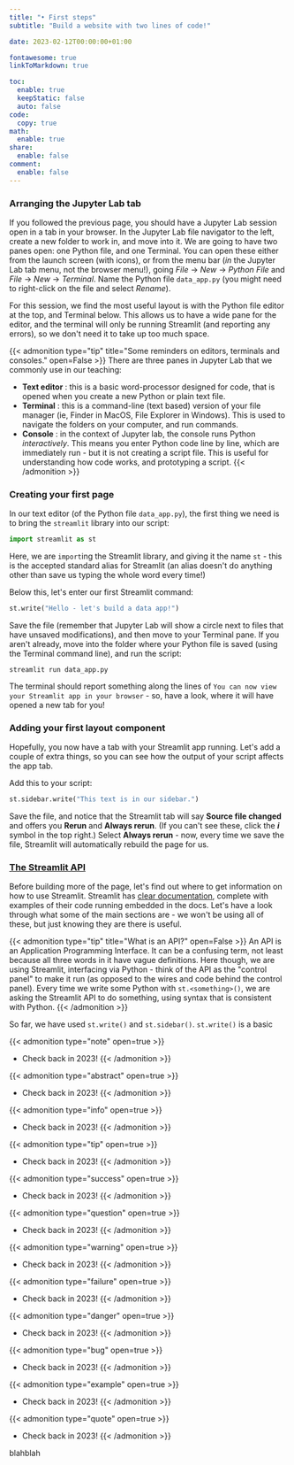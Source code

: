 ```yaml
---
title: "• First steps"
subtitle: "Build a website with two lines of code!"

date: 2023-02-12T00:00:00+01:00

fontawesome: true
linkToMarkdown: true

toc:
  enable: true
  keepStatic: false
  auto: false
code:
  copy: true
math:
  enable: true
share:
  enable: false
comment:
  enable: false
---
```


### Arranging the Jupyter Lab tab
If you followed the previous page, you should have a Jupyter Lab session open in a tab in your browser. In the Jupyter Lab file navigator to the left, create a new folder to work in, and move into it. We are going to have two panes open: one Python file, and one Terminal. You can open these either from the launch screen (with icons), or from the menu bar (*in* the Jupyter Lab tab menu, not the browser menu!), going *File* → *New* → *Python File* and *File* → *New* → *Terminal*. Name the Python file `data_app.py` (you might need to right-click on the file and select *Rename*).

For this session, we find the most useful layout is with the Python file editor at the top, and Terminal below. This allows us to have a wide pane for the editor, and the terminal will only be running Streamlit (and reporting any errors), so we don't need it to take up too much space.

{{< admonition type="tip" title="Some reminders on editors, terminals and consoles."  open=False >}}
There are three panes in Jupyter Lab that we commonly use in our teaching:
- **Text editor** : this is a basic word-processor designed for code, that is opened when you create a new Python or plain text file.
- **Terminal** : this is a command-line (text based) version of your file manager (ie, Finder in MacOS, File Explorer in Windows). This is used to navigate the folders on your computer, and run commands.
- **Console** : in the context of Jupyter lab, the console runs Python *interactively*. This means you enter Python code line by line, which are immediately run - but it is not creating a script file. This is useful for understanding how code works, and prototyping a script.
{{< /admonition >}}

### Creating your first page
In our text editor (of the Python file `data_app.py`), the first thing we need is to bring the `streamlit` library into our script:

```Python
import streamlit as st
```

Here, we are `import`ing the Streamlit library, and giving it the name `st` - this is the accepted standard alias for Streamlit (an alias doesn't do anything other than save us typing the whole word every time!)

Below this, let's enter our first Streamlit command:

```Python
st.write("Hello - let's build a data app!")
```

Save the file (remember that Jupyter Lab will show a circle next to files that have unsaved modifications), and then move to your Terminal pane. If you aren't already, move into the folder where your Python file is saved (using the Terminal command line), and run the script:

```Shell
streamlit run data_app.py
```

The terminal should report something along the lines of `You can now view your Streamlit app in your browser` - so, have a look, where it will have opened a new tab for you!

### Adding your first layout component
Hopefully, you now have a tab with your Streamlit app running. Let's add a couple of extra things, so you can see how the output of your script affects the app tab.

Add this to your script:

```Python
st.sidebar.write("This text is in our sidebar.")
```

Save the file, and notice that the Streamlit tab will say **Source file changed**
and offers you **Rerun** and **Always rerun**. (If you can't see these, click the ***i*** symbol in the top right.) Select **Always rerun** - now, every time we save the file, Streamlit will automatically rebuild the page for us.

### [The Streamlit API](https://docs.streamlit.io/library/api-reference)
Before building more of the page, let's find out where to get information on how to use Streamlit. Streamlit has [clear documentation](https://docs.streamlit.io/library/api-reference), complete with examples of their code running embedded in the docs. Let's have a look through what some of the main sections are - we won't be using all of these, but just knowing they are there is useful. 

{{< admonition type="tip" title="What is an API?"  open=False >}}
An API is an Application Programming Interface. It can be a confusing term, not least because all three words in it have vague definitions. Here though, we are using Streamlit, interfacing via Python - think of the API as the "control panel" to make it run (as opposed to the wires and code behind the control panel). Every time we write some Python with `st.<something>()`, we are asking the Streamlit API to do something, using syntax that is consistent with Python.
{{< /admonition >}}

So far, we have used `st.write()` and `st.sidebar()`. `st.write()` is a basic 

{{< admonition type="note"  open=true >}}
- Check back in 2023!
{{< /admonition >}}


{{< admonition type="abstract"  open=true >}}
- Check back in 2023!
{{< /admonition >}}


{{< admonition type="info"  open=true >}}
- Check back in 2023!
{{< /admonition >}}


{{< admonition type="tip"  open=true >}}
- Check back in 2023!
{{< /admonition >}}


{{< admonition type="success"  open=true >}}
- Check back in 2023!
{{< /admonition >}}


{{< admonition type="question"  open=true >}}
- Check back in 2023!
{{< /admonition >}}


{{< admonition type="warning" open=true >}}
- Check back in 2023!
{{< /admonition >}}


{{< admonition type="failure"  open=true >}}
- Check back in 2023!
{{< /admonition >}}


{{< admonition type="danger"  open=true >}}
- Check back in 2023!
{{< /admonition >}}


{{< admonition type="bug"  open=true >}}
- Check back in 2023!
{{< /admonition >}}


{{< admonition type="example"  open=true >}}
- Check back in 2023!
{{< /admonition >}}


{{< admonition type="quote"  open=true >}}
- Check back in 2023!
{{< /admonition >}}


blahblah
